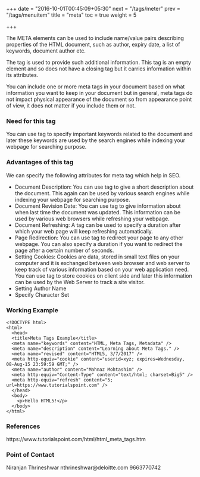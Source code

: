 +++
date = "2016-10-01T00:45:09+05:30"
next = "/tags/meter"
prev = "/tags/menuitem"
title = "meta"
toc = true
weight = 5

+++

The META elements can be used to include name/value pairs describing properties of the HTML document, such as author, expiry date, a list of keywords, document author etc.

The <meta> tag is used to provide such additional information. This tag is an empty element and so does not have a closing tag but it carries information within its attributes.

You can include one or more meta tags in your document based on what information you want to keep in your document but in general, meta tags do not impact physical appearance of the document so from appearance point of view, it does not matter if you include them or not.

<h3>Need for this tag</h3>
You can use <meta> tag to specify important keywords related to the document and later these keywords are used by the search engines while indexing your webpage for searching purpose.

<h3>Advantages of this tag</h3>
We can specify the following attributes for meta tag which help in SEO.
<ul>
  <li>Document Description: You can use <meta> tag to give a short description about the document. This again can be used by various search engines while indexing your webpage for searching purpose.</li>
  <li>Document Revision Date: You can use <meta> tag to give information about when last time the document was updated. This information can be used by various web browsers while refreshing your webpage.</li>
  <li>Document Refreshing: A <meta> tag can be used to specify a duration after which your web page will keep refreshing automatically.</li>
  <li>Page Redirection: You can use <meta> tag to redirect your page to any other webpage. You can also specify a duration if you want to redirect the page after a certain number of seconds.</li>
  <li>Setting Cookies: Cookies are data, stored in small text files on your computer and it is exchanged between web browser and web server to keep track of various information based on your web application need. You can use <meta> tag to store cookies on client side and later this information can be used by the Web Server to track a site visitor.</li>
  <li>Setting Author Name</li>
  <li>Specify Character Set</li>
</ul>

<h3>Working Example</h3>

    <!DOCTYPE html>
    <html>
      <head>
      <title>Meta Tags Example</title>
      <meta name="keywords" content="HTML, Meta Tags, Metadata" />
      <meta name="description" content="Learning about Meta Tags." />
      <meta name="revised" content="HTML5, 3/7/2017" />
      <meta http-equiv="cookie" content="userid=xyz; expires=Wednesday, 08-Aug-15 23:59:59 GMT;" />
      <meta name="author" content="Mahnaz Mohtashim" />
      <meta http-equiv="Content-Type" content="text/html; charset=Big5" />
      <meta http-equiv="refresh" content="5; url=https://www.tutorialspoint.com" />
      </head>
      <body>
        <p>Hello HTML5!</p>
      </body>
    </html>

<h3>References</h3>
https://www.tutorialspoint.com/html/html_meta_tags.htm

<h3>Point of Contact</h3>
Niranjan Thrineshwar
nthrineshwar@deloitte.com
9663770742
